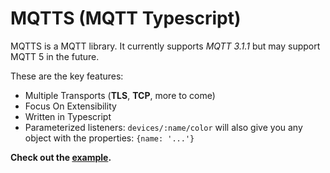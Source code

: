 # MQTTS (MQTT Typescript)

MQTTS is a MQTT library. It currently supports _MQTT 3.1.1_ but may
support MQTT 5 in the future.

These are the key features:

-   Multiple Transports (**TLS**, **TCP**, more to come)
-   Focus On Extensibility
-   Written in Typescript
-   Parameterized listeners: `devices/:name/color` will also give you any object with the properties:
    `{name: '...'}`

**Check out the [example](examples/example.ts).**
